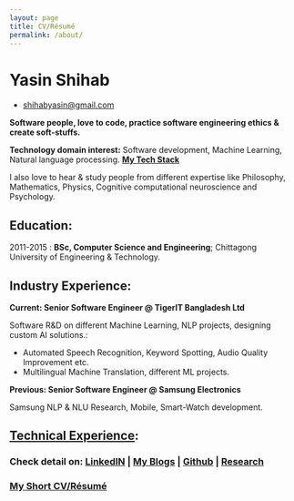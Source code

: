 ```yaml
---
layout: page
title: CV/Résumé
permalink: /about/
---
```


Yasin Shihab
============

- [shihabyasin@gmail.com]()

**Software people, love to code, practice software engineering ethics & create soft-stuffs.**

 **Technology domain interest:** Software development, Machine Learning, 
Natural language processing. [**My Tech Stack**](https://shihabyasin.github.io/my-tech-stack/2020/01/15/my-tech-stack.html)

 I also love to hear & study people from different expertise like Philosophy, Mathematics, Physics, Cognitive computational neuroscience and Psychology.

## Education: 
2011-2015 :   **BSc, Computer Science and Engineering**; Chittagong University of Engineering & Technology.

## Industry Experience:

**Current: Senior Software Engineer @ TigerIT Bangladesh Ltd**

Software R&D on different Machine Learning, NLP projects, designing custom AI solutions.:

* Automated Speech Recognition, Keyword Spotting, Audio Quality Improvement etc.
* Multilingual Machine Translation, different ML projects.

**Previous: Senior Software Engineer @ Samsung Electronics**

  Samsung NLP & NLU Research, Mobile, Smart-Watch development.

## [Technical Experience](https://shihabyasin.github.io/my-tech-stack/2020/01/15/my-tech-stack.html):


### **Check detail on:**    [LinkedIN](https://www.linkedin.com/in/yasinshihab/) | [My Blogs](https://shihabyasin.github.io/) | [Github](https://github.com/ShihabYasin) | [Research](https://shihabyasin.github.io/rnd/2017/01/15/Research.html)

### [My Short CV/Résumé](https://github.com/ShihabYasin/shihabyasin.github.io/blob/gh-pages/cv/Yasin_Resume.pdf)  


